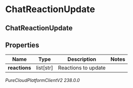 # ChatReactionUpdate

## ChatReactionUpdate

## Properties

|Name | Type | Description | Notes|
|------------ | ------------- | ------------- | -------------|
| **reactions** | list[str] | Reactions to update | |



_PureCloudPlatformClientV2 238.0.0_
